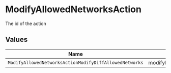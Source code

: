 # ModifyAllowedNetworksAction

The id of the action


## Values

| Name                                                   | Value                                                  |
| ------------------------------------------------------ | ------------------------------------------------------ |
| `ModifyAllowedNetworksActionModifyDiffAllowedNetworks` | modifyDiffAllowedNetworks                              |